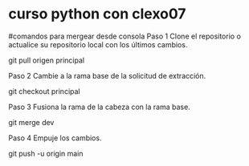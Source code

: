 # curso python con clexo07
#comandos para mergear desde consola
Paso 1 Clone el repositorio o actualice su repositorio local con los últimos cambios.

git pull origen principal

Paso 2 Cambie a la rama base de la solicitud de extracción.

git checkout principal

Paso 3 Fusiona la rama de la cabeza con la rama base.

git merge dev

Paso 4 Empuje los cambios.

git push -u origin main
